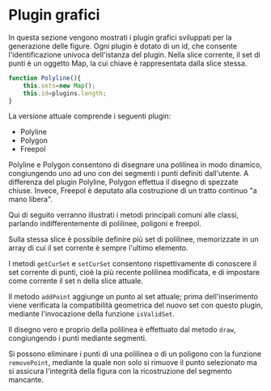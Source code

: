 Plugin grafici
==============
In questa sezione vengono mostrati i plugin grafici sviluppati per la generazione delle figure.
Ogni plugin è dotato di un id, che consente l'identificazione univoca dell'istanza del plugin.
Nella slice corrente, il set di punti è un oggetto Map, la cui chiave è rappresentata dalla slice stessa.

```js
function Polyline(){
    this.sets=new Map();
    this.id=plugins.length;
}
```

La versione attuale comprende i seguenti plugin:

- Polyline
- Polygon
- Freepol

Polyline e Polygon consentono di disegnare una polilinea in modo dinamico, congiungendo uno ad uno con dei segmenti i punti definiti dall'utente.
A differenza del plugin Polyline, Polygon effettua il disegno di spezzate chiuse.
Invece, Freepol è deputato alla costruzione di un tratto continuo "a mano libera".

Qui di seguito verranno illustrati i metodi principali comuni alle classi, parlando indifferentemente di polilinee, poligoni e freepol.

Sulla stessa slice è possibile definire più set di polilinee, memorizzate in un array di cui il set corrente è sempre l'ultimo elemento.

I metodi `getCurSet` e `setCurSet` consentono rispettivamente di conoscere il set corrente di punti, cioè la più recente polilinea modificata, e di impostare come corrente il set n della slice attuale.

Il metodo `addPoint` aggiunge un punto al set attuale; prima dell'inserimento viene verificata la compatibilità geometrica del nuovo set con questo plugin, mediante l'invocazione della funzione `isValidSet`.

Il disegno vero e proprio della polilinea è effettuato dal metodo `draw`, congiungendo i punti mediante segmenti.

Si possono eliminare i punti di una polilinea o di un poligono con la funzione `removePoint`, mediante la quale non solo si rimuove il punto selezionato ma si assicura l'integrità della figura con la ricostruzione del segmento mancante.







